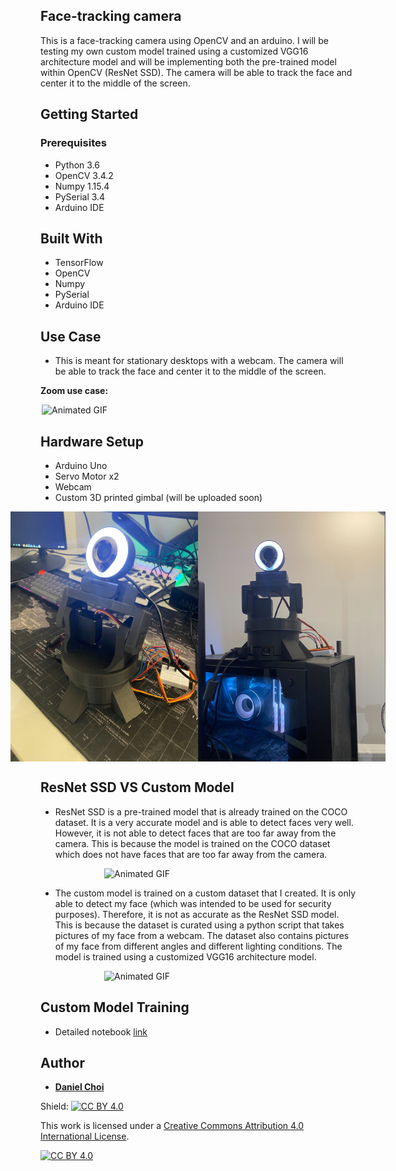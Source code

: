 ## Face-tracking camera

This is a face-tracking camera using OpenCV and an arduino. I will be testing my own custom model trained using a customized VGG16 architecture model and will be implementing both the pre-trained model within OpenCV (ResNet SSD). The camera will be able to track the face and center it to the middle of the screen.

## Getting Started

### Prerequisites

- Python 3.6
- OpenCV 3.4.2
- Numpy 1.15.4
- PySerial 3.4
- Arduino IDE

## Built With

- TensorFlow
- OpenCV
- Numpy
- PySerial
- Arduino IDE

## Use Case

- This is meant for stationary desktops with a webcam. The camera will be able to track the face and center it to the middle of the screen.

**Zoom use case:**

<div style="display: flex; justify-content: center;">
  <img src="./pictures/zoom.gif" alt="Animated GIF" width="500">
</div>

## Hardware Setup

- Arduino Uno
- Servo Motor x2
- Webcam
- Custom 3D printed gimbal (will be uploaded soon)

<div style="display: flex; justify-content: center;">
  <img src="./pictures/Hardware1.jpg" alt="Image" width="300">
  <img src="./pictures/Hardware.jpg" alt="Image" width="300">
</div>

## ResNet SSD VS Custom Model

- ResNet SSD is a pre-trained model that is already trained on the COCO dataset. It is a very accurate model and is able to detect faces very well. However, it is not able to detect faces that are too far away from the camera. This is because the model is trained on the COCO dataset which does not have faces that are too far away from the camera.
<div style="display: flex; justify-content: center;">
  <img src="./pictures/resnet.gif" alt="Animated GIF" width="300">
</div>

- The custom model is trained on a custom dataset that I created. It is only able to detect my face (which was intended to be used for security purposes). Therefore, it is not as accurate as the ResNet SSD model. This is because the dataset is curated using a python script that takes pictures of my face from a webcam. The dataset also contains pictures of my face from different angles and different lighting conditions. The model is trained using a customized VGG16 architecture model. 

<div style="display: flex; justify-content: center;">
  <img src="./pictures/custom.gif" alt="Animated GIF" width="300">
</div>

## Custom Model Training

- Detailed notebook [link](ObjectDetection_FaceTracking.ipynb)

## Author

- [**Daniel Choi**](https://github.com/jeongwoongc)

Shield: [![CC BY 4.0][cc-by-shield]][cc-by]

This work is licensed under a
[Creative Commons Attribution 4.0 International License][cc-by].

[![CC BY 4.0][cc-by-image]][cc-by]

[cc-by]: http://creativecommons.org/licenses/by/4.0/
[cc-by-image]: https://i.creativecommons.org/l/by/4.0/88x31.png
[cc-by-shield]: https://img.shields.io/badge/License-CC%20BY%204.0-lightgrey.svg
